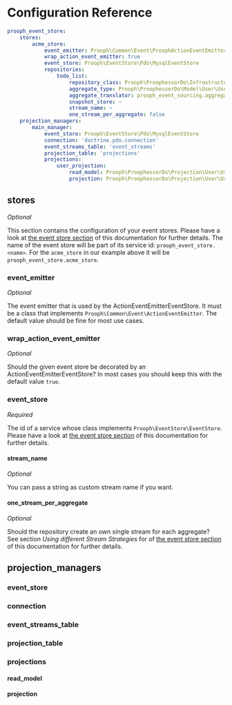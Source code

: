 # Configuration Reference

```yaml
prooph_event_store:
    stores:
        acme_store:
            event_emitter: Prooph\Common\Event\ProophActionEventEmitter
            wrap_action_event_emitter: true
            event_store: Prooph\EventStore\Pdo\MysqlEventStore
            repositories:
                todo_list:
                    repository_class: Prooph\ProophessorDo\Infrastructure\Repository\EventStoreUserCollection
                    aggregate_type: Prooph\ProophessorDo\Model\User\User
                    aggregate_translator: prooph_event_sourcing.aggregate_translator
                    snapshot_store: ~
                    stream_name: ~
                    one_stream_per_aggregate: false
    projection_managers:
        main_manager:
            event_store: Prooph\EventStore\Pdo\MysqlEventStore
            connection: 'doctrine.pdo.connection'
            event_streams_table: 'event_streams'
            projection_table: 'projections'
            projections:
                user_projection:
                    read_model: Prooph\ProophessorDo\Projection\User\UserReadModel
                    projection: Prooph\ProophessorDo\Projection\User\UserProjection
```

## stores

*Optional*

This section contains the configuration of your event stores.
Please have a look at [the event store section](./event_store.md) of this documentation for further details.
The name of the event store will be part of its service id: `prooph_event_store.<name>`.
For the `acme_store` in our example above it will be `prooph_event_store.acme_store`. 

### event_emitter

*Optional*

The event emitter that is used by the ActionEventEmitterEventStore.
It must be a class that implements `Prooph\Common\Event\ActionEventEmitter`.
The default value should be fine for most use cases.


### wrap_action_event_emitter

*Optional*

Should the given event store be decorated by an ActionEventEmitterEventStore?
In most cases you should keep this with the default value `true`.


### event_store

*Required*

The id of a service whose class implements `Prooph\EventStore\EventStore`.
Please have a look at [the event store section](./event_store.md) of this documentation for further details.

#### stream_name

*Optional*

You can pass a string as custom stream name if you want.

#### one_stream_per_aggregate

*Optional*

Should the repository create an own single stream for each aggregate?  
See section *Using different Stream Strategies* for of [the event store section](./event_store.md) of this documentation for further details.

## projection_managers

### event_store

### connection

### event_streams_table

### projection_table

### projections

#### read_model

#### projection
